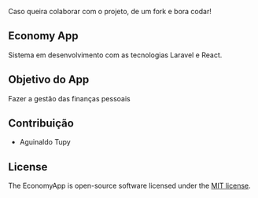 Caso queira colaborar com o projeto, de um fork e bora codar!

## Economy App

Sistema em desenvolvimento com as tecnologias Laravel e React.

## Objetivo do App

Fazer a gestão das finanças pessoais

## Contribuição

- Aguinaldo Tupy

## License

The EconomyApp is open-source software licensed under the [MIT license](https://opensource.org/licenses/MIT).
